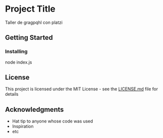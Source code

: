 # Project Title

Taller de gragpqhl con platzi

## Getting Started

### Installing

node index.js


## License

This project is licensed under the MIT License - see the [LICENSE.md](LICENSE.md) file for details

## Acknowledgments

* Hat tip to anyone whose code was used
* Inspiration
* etc
